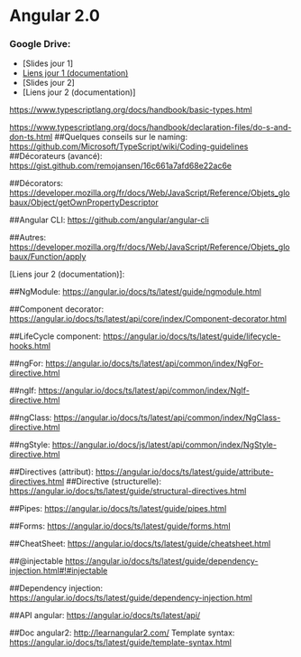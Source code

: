 # Angular 2.0

### Google Drive:

* [Slides jour 1]
* [Liens jour 1 (documentation)]
* [Slides jour 2]
* [Liens jour 2 (documentation)]

[Liens jour 1 (documentation)]:
##TypeScript:
https://www.typescriptlang.org/docs/handbook/basic-types.html

https://www.typescriptlang.org/docs/handbook/declaration-files/do-s-and-don-ts.html
##Quelques conseils sur le naming:
https://github.com/Microsoft/TypeScript/wiki/Coding-guidelines
##Décorateurs (avancé):
https://gist.github.com/remojansen/16c661a7afd68e22ac6e

##Décorators:
https://developer.mozilla.org/fr/docs/Web/JavaScript/Reference/Objets_globaux/Object/getOwnPropertyDescriptor

##Angular CLI:
https://github.com/angular/angular-cli



##Autres:
https://developer.mozilla.org/fr/docs/Web/JavaScript/Reference/Objets_globaux/Function/apply

[Liens jour 2 (documentation)]:

##NgModule:
https://angular.io/docs/ts/latest/guide/ngmodule.html


##Component decorator:
https://angular.io/docs/ts/latest/api/core/index/Component-decorator.html

##LifeCycle component:
https://angular.io/docs/ts/latest/guide/lifecycle-hooks.html

##ngFor:
https://angular.io/docs/ts/latest/api/common/index/NgFor-directive.html

##ngIf:
https://angular.io/docs/ts/latest/api/common/index/NgIf-directive.html

##ngClass:
https://angular.io/docs/ts/latest/api/common/index/NgClass-directive.html

##ngStyle:
https://angular.io/docs/js/latest/api/common/index/NgStyle-directive.html


##Directives (attribut):
https://angular.io/docs/ts/latest/guide/attribute-directives.html
##Directive (structurelle):
https://angular.io/docs/ts/latest/guide/structural-directives.html


##Pipes:
https://angular.io/docs/ts/latest/guide/pipes.html

##Forms:
https://angular.io/docs/ts/latest/guide/forms.html


##CheatSheet:
https://angular.io/docs/ts/latest/guide/cheatsheet.html


##@injectable
https://angular.io/docs/ts/latest/guide/dependency-injection.html#!#injectable


##Dependency injection:
https://angular.io/docs/ts/latest/guide/dependency-injection.html

##API angular:
https://angular.io/docs/ts/latest/api/

##Doc angular2:
http://learnangular2.com/
Template syntax:
https://angular.io/docs/ts/latest/guide/template-syntax.html

